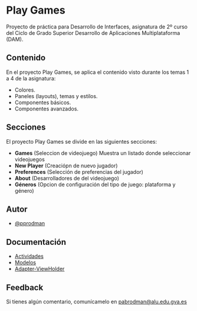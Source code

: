 
# Play Games

Proyecto de práctica para Desarrollo de Interfaces, asignatura de 2º curso del Ciclo de Grado Superior Desarrollo de Aplicaciones Multiplataforma (DAM).


## Contenido

En el proyecto Play Games, se aplica el contenido visto durante los temas 1 a 4 de la asignatura:
- Colores.
- Paneles (layouts), temas y estilos.
- Componentes básicos.
- Componentes avanzados.


## Secciones

El proyecto Play Games se divide en las siguientes secciones:

- **Games** (Seleccion de videojuego)
  Muestra un listado donde seleccionar videojuegos
- **New Player** (Creaciópn de nuevo jugador)
- **Preferences** (Selección de preferencias del jugador)
- **About** (Desarrolladores de del videojuego)
- **Géneros** (Opcion de configuración del tipo de juego: plataforma y género)


## Autor

- [@pprodman](https://www.github.com/pprodman)


## Documentación

- [Actividades](https://github.com/pprodman/PlayJuegos/blob/master/app/docs/app/com.example.playgames/index.md)
- [Modelos](https://github.com/pprodman/PlayJuegos/blob/master/app/docs/app/com.example.playgames.model/index.md)
- [Adapter-ViewHolder](https://github.com/pprodman/PlayJuegos/blob/master/app/docs/app/com.example.playgames.adapter/index.md)


## Feedback

Si tienes algún comentario, comunícamelo en pabrodman@alu.edu.gva.es
